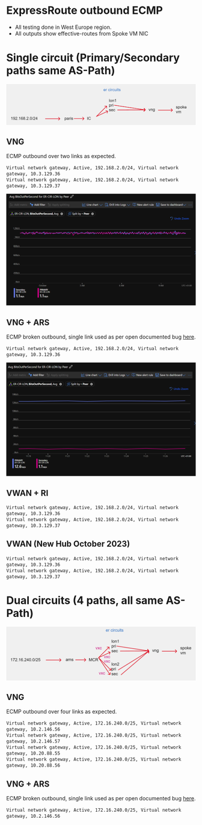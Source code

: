 # ExpressRoute outbound ECMP

- All testing done in West Europe region.
- All outputs show effective-routes from Spoke VM NIC

# Single circuit (Primary/Secondary paths same AS-Path)

![Alt text](/single.png)

## VNG

ECMP outbound over two links as expected.

```
Virtual network gateway, Active, 192.168.2.0/24, Virtual network gateway, 10.3.129.36
Virtual network gateway, Active, 192.168.2.0/24, Virtual network gateway, 10.3.129.37
```

![Alt text](/equal.png)

## VNG + ARS

ECMP broken outbound, single link used as per open documented bug [here](https://learn.microsoft.com/en-us/azure/route-server/troubleshoot-route-server#why-is-the-equal-cost-multi-path-ecmp-function-of-my-expressroute-turned-off-after-i-deploy-azure-route-server-to-the-virtual-network).

```
Virtual network gateway, Active, 192.168.2.0/24, Virtual network gateway, 10.3.129.36
```

![Alt text](/unequal.png)

## VWAN + RI

```
Virtual network gateway, Active, 192.168.2.0/24, Virtual network gateway, 10.3.129.36
Virtual network gateway, Active, 192.168.2.0/24, Virtual network gateway, 10.3.129.37
```

## VWAN (New Hub October 2023)

```
Virtual network gateway, Active, 192.168.2.0/24, Virtual network gateway, 10.3.129.36
Virtual network gateway, Active, 192.168.2.0/24, Virtual network gateway, 10.3.129.37
```

# Dual circuits (4 paths, all same AS-Path)

![Alt text](/dual.png)

## VNG

ECMP outbound over four links as expected.

```
Virtual network gateway, Active, 172.16.240.0/25, Virtual network gateway, 10.2.146.56
Virtual network gateway, Active, 172.16.240.0/25, Virtual network gateway, 10.2.146.57
Virtual network gateway, Active, 172.16.240.0/25, Virtual network gateway, 10.20.88.55
Virtual network gateway, Active, 172.16.240.0/25, Virtual network gateway, 10.20.88.56
```

## VNG + ARS

ECMP broken outbound, single link used as per open documented bug [here](https://learn.microsoft.com/en-us/azure/route-server/troubleshoot-route-server#why-is-the-equal-cost-multi-path-ecmp-function-of-my-expressroute-turned-off-after-i-deploy-azure-route-server-to-the-virtual-network).

```
Virtual network gateway, Active, 172.16.240.0/25, Virtual network gateway, 10.2.146.56
```
